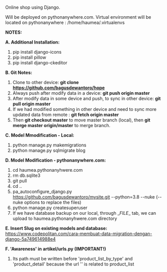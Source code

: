 Online shop using Django.

Will be deployed on pythonanywhere.com.
Virtual environment will be located on pythonanywhere : /home/haumea/.virtualenvs


**NOTES:**

**A. Additional Installation:**
1. pip install django-icons
2. pip install pillow
3. pip install django-ckeditor

**B. Git Notes:**
1. Clone to other device: **git clone https://github.com/bagusdewantoro/hope**
2. Always push after modify data in a device: **git push origin master**
3. After modify data in some device and push, to sync in other device: **git pull origin master**
4. If we had modified something in other device and need to sync more updated data from remote : **git fetch origin master**
5. Then **git checkout master** to move master branch (local), then **git merge master origin/master** to merge branch.

**C. Model Mmodification - Local:**
1. python manage.py makemigrations
2. python manage.py sqlmigrate blog

**D. Model Modification - pythonanywhere.com:**
1. cd haumea.pythonanyhwere.com
2. rm db.sqlite3
3. git pull
4. cd ..
5. pa_autoconfigure_django.py https://github.com/bagusdewantoro/mysite.git --python=3.8 --nuke
    (--nuke options to replace the files)
6. python manage.py createsuperuser
7. If we have database backup on our local, through \__FILE__ tab, we can upload to haumea.pythonanyhwere.com directory

**E. Insert Slug on existing models and database:**
https://www.codepolitan.com/cara-membuat-data-migration-dengan-django-5a749614988e4

**F. 'Awareness' in artikel/urls.py (IMPORTANT!)**
1. Its path must be written before 'product_list_by_type' and 'product_detail' because the url '' is related to product_list

